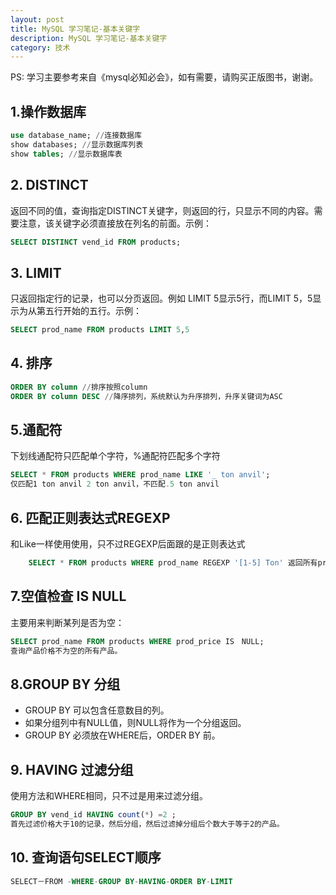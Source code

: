 ```yaml
---
layout: post
title: MySQL 学习笔记-基本关键字
description: MySQL 学习笔记-基本关键字
category: 技术
---
```

PS: 学习主要参考来自《mysql必知必会》，如有需要，请购买正版图书，谢谢。

## 1.操作数据库

``` sql
use database_name; //连接数据库
show databases; //显示数据库列表
show tables; //显示数据库表
```

## 2. DISTINCT

返回不同的值，查询指定DISTINCT关键字，则返回的行，只显示不同的内容。需要注意，该关键字必须直接放在列名的前面。示例：

```sql
SELECT DISTINCT vend_id FROM products;
```

## 3. LIMIT

只返回指定行的记录，也可以分页返回。例如 LIMIT 5显示5行，而LIMIT 5，5显示为从第五行开始的五行。示例：

```sql
SELECT prod_name FROM products LIMIT 5,5
```

## 4. 排序

```sql
ORDER BY column //排序按照column
ORDER BY column DESC //降序排列，系统默认为升序排列，升序关键词为ASC
```

## 5.通配符

下划线通配符只匹配单个字符，%通配符匹配多个字符

```sql
SELECT * FROM products WHERE prod_name LIKE '_ ton anvil';
仅匹配1 ton anvil 2 ton anvil，不匹配.5 ton anvil
```

## 6. 匹配正则表达式REGEXP

和Like一样使用使用，只不过REGEXP后面跟的是正则表达式

```sql
    SELECT * FROM products WHERE prod_name REGEXP '[1-5] Ton' 返回所有prod_name中包含1-5 Ton的记录
```

## 7.空值检查 IS NULL

主要用来判断某列是否为空：

```sql
SELECT prod_name FROM products WHERE prod_price IS　NULL;
查询产品价格不为空的所有产品。
```

## 8.GROUP BY 分组

* GROUP BY 可以包含任意数目的列。
* 如果分组列中有NULL值，则NULL将作为一个分组返回。
* GROUP BY 必须放在WHERE后，ORDER BY 前。 

## 9. HAVING 过滤分组

使用方法和WHERE相同，只不过是用来过滤分组。

```sql
GROUP BY vend_id HAVING count(*) =2 ;
首先过滤价格大于10的记录，然后分组，然后过滤掉分组后个数大于等于2的产品。
```

## 10. 查询语句SELECT顺序

```sql
SELECT－FROM -WHERE-GROUP BY-HAVING-ORDER BY-LIMIT
```

